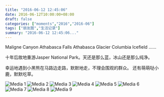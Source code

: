 ```yaml
---
title: "2016-06-12 12:45:06"
date: 2016-06-12T10:00:00+08:00
draft: false
categories: ["moments","2016","2016-06"]
tags: ["朋友圈","生活记录"]
summary: "2016-06-12 12:45:06..."
---
```


Maligne Canyon
Athabasca Falls
Athabasca Glacier
Columbia Icefield
……

十年后故地重游Jasper National Park。天还是那么蓝，冰山还是那么纯净。

幸运地遇到小黑熊在马路边走路，默默地走，不理会围观的群众。
还有萌萌哒小鹿，默默吃草。

![Media 1](/Moments/photos/2016-06-12/201606121245060.jpg)
![Media 2](/Moments/photos/2016-06-12/201606121245061.jpg)
![Media 3](/Moments/photos/2016-06-12/201606121245062.jpg)
![Media 4](/Moments/photos/2016-06-12/201606121245063.jpg)
![Media 5](/Moments/photos/2016-06-12/201606121245064.jpg)
![Media 6](/Moments/photos/2016-06-12/201606121245065.jpg)
![Media 7](/Moments/photos/2016-06-12/201606121245066.jpg)
![Media 8](/Moments/photos/2016-06-12/201606121245067.jpg)
![Media 9](/Moments/photos/2016-06-12/201606121245068.jpg)

